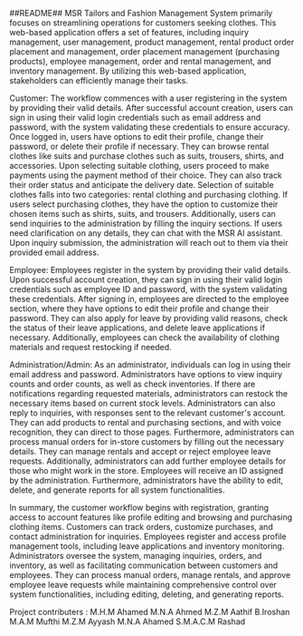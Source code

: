 ##README##
MSR Tailors and Fashion Management System primarily focuses on streamlining operations for customers seeking clothes. This web-based application offers a set of features, including inquiry management, user management, product management, rental product order placement and management, order placement management (purchasing products), employee management, order and rental management, and inventory management. By utilizing this web-based application, stakeholders can efficiently manage their tasks.


Customer:
The workflow commences with a user registering in the system by providing their valid details. After successful account creation, users can sign in using their valid login credentials such as email address and password, with the system validating these credentials to ensure accuracy. Once logged in, users have options to edit their profile, change their password, or delete their profile if necessary. They can browse rental clothes like suits and purchase clothes such as suits, trousers, shirts, and accessories. Upon selecting suitable clothing, users proceed to make payments using the payment method of their choice. They can also track their order status and anticipate the delivery date. Selection of suitable clothes falls into two categories: rental clothing and purchasing clothing. If users select purchasing clothes, they have the option to customize their chosen items such as shirts, suits, and trousers. Additionally, users can send inquiries to the administration by filling the inquiry sections. If users need clarification on any details, they can chat with the MSR AI assistant. Upon inquiry submission, the administration will reach out to them via their provided email address.

Employee:
Employees register in the system by providing their valid details. Upon successful account creation, they can sign in using their valid login credentials such as employee ID and password, with the system validating these credentials. After signing in, employees are directed to the employee section, where they have options to edit their profile and change their password. They can also apply for leave by providing valid reasons, check the status of their leave applications, and delete leave applications if necessary. Additionally, employees can check the availability of clothing materials and request restocking if needed.

Administration/Admin:
As an administrator, individuals can log in using their email address and password. Administrators have options to view inquiry counts and order counts, as well as check inventories. If there are notifications regarding requested materials, administrators can restock the necessary items based on current stock levels. Administrators can also reply to inquiries, with responses sent to the relevant customer's account. They can add products to rental and purchasing sections, and with voice recognition, they can direct to those pages. Furthermore, administrators can process manual orders for in-store customers by filling out the necessary details. They can manage rentals and accept or reject employee leave requests. Additionally, administrators can add further employee details for those who might work in the store. Employees will receive an ID assigned by the administration. Furthermore, administrators have the ability to edit, delete, and generate reports for all system functionalities.

In summary, the customer workflow begins with registration, granting access to account features like profile editing and browsing and purchasing clothing items. Customers can track orders, customize purchases, and contact administration for inquiries. Employees register and access profile management tools, including leave applications and inventory monitoring. Administrators oversee the system, managing inquiries, orders, and inventory, as well as facilitating communication between customers and employees. They can process manual orders, manage rentals, and approve employee leave requests while maintaining comprehensive control over system functionalities, including editing, deleting, and generating reports.


Project contributers : 
M.H.M Ahamed
M.N.A Ahmed
M.Z.M Aathif
B.Iroshan
M.A.M Mufthi
M.Z.M Ayyash
M.N.A Ahamed
S.M.A.C.M Rashad

